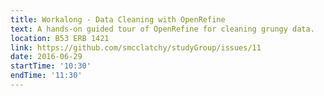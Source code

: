 ```yaml
---
title: Workalong - Data Cleaning with OpenRefine
text: A hands-on guided tour of OpenRefine for cleaning grungy data.
location: B53 ERB 1421
link: https://github.com/smcclatchy/studyGroup/issues/11
date: 2016-06-29
startTime: '10:30'
endTime: '11:30'
---
```

